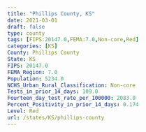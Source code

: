 ```yaml
---
title: "Phillips County, KS"
date: 2021-03-01
draft: false
type: county
tags: [FIPS:20147.0,FEMA:7.0,Non-core,Red]
categories: [KS]
County: Phillips County
State: KS
FIPS: 20147.0
FEMA_Region: 7.0
Population: 5234.0
NCHS_Urban_Rural_Classification: Non-core
Tests_in_prior_14_days: 109.0
Fourteen_day_test_rate_per_100000: 2083.0
Percent_Positivity_in_prior_14_days: 0.174
Level: Red
url: /states/KS/phillips-county
---
```



